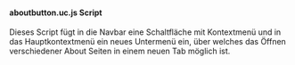 #### aboutbutton.uc.js Script ####

Dieses Script fügt in die Navbar eine Schaltfläche mit Kontextmenü
und in das Hauptkontextmenü ein neues Untermenü ein, über welches
das Öffnen verschiedener About Seiten in einem neuen Tab möglich ist.





